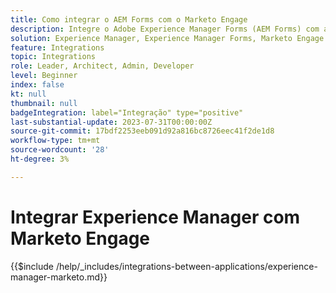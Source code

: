 ```yaml
---
title: Como integrar o AEM Forms com o Marketo Engage
description: Integre o Adobe Experience Manager Forms (AEM Forms) com a geração de leads dinamizada pelo Marketo Engage.
solution: Experience Manager, Experience Manager Forms, Marketo Engage
feature: Integrations
topic: Integrations
role: Leader, Architect, Admin, Developer
level: Beginner
index: false
kt: null
thumbnail: null
badgeIntegration: label="Integração" type="positive"
last-substantial-update: 2023-07-31T00:00:00Z
source-git-commit: 17bdf2253eeb091d92a816bc8726eec41f2de1d8
workflow-type: tm+mt
source-wordcount: '28'
ht-degree: 3%

---
```



# Integrar Experience Manager com Marketo Engage

{{$include /help/_includes/integrations-between-applications/experience-manager-marketo.md}}

